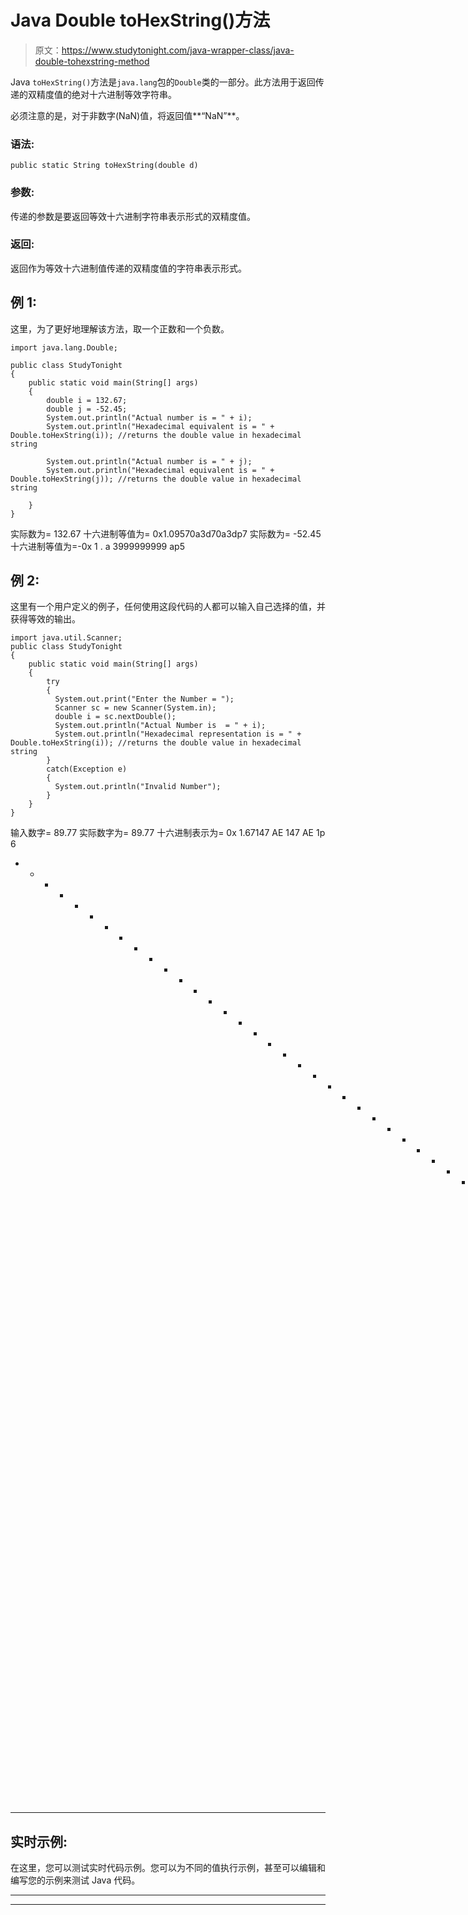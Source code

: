 # Java Double toHexString()方法

> 原文：<https://www.studytonight.com/java-wrapper-class/java-double-tohexstring-method>

Java `toHexString()`方法是`java.lang`包的`Double`类的一部分。此方法用于返回传递的双精度值的绝对十六进制等效字符串。

必须注意的是，对于非数字(NaN)值，将返回值**“NaN”**。

### 语法:

```
public static String toHexString(double d) 
```

### 参数:

传递的参数是要返回等效十六进制字符串表示形式的双精度值。

### 返回:

返回作为等效十六进制值传递的双精度值的字符串表示形式。

## 例 1:

这里，为了更好地理解该方法，取一个正数和一个负数。

```
import java.lang.Double;

public class StudyTonight
{  
    public static void main(String[] args) 
    {          
        double i = 132.67; 
        double j = -52.45;
        System.out.println("Actual number is = " + i);  
        System.out.println("Hexadecimal equivalent is = " + Double.toHexString(i)); //returns the double value in hexadecimal string

        System.out.println("Actual number is = " + j);  
        System.out.println("Hexadecimal equivalent is = " + Double.toHexString(j)); //returns the double value in hexadecimal string

    }  
}
```

实际数为= 132.67
十六进制等值为= 0x1.09570a3d70a3dp7
实际数为= -52.45
十六进制等值为=-0x 1 . a 3999999999 ap5

## 例 2:

这里有一个用户定义的例子，任何使用这段代码的人都可以输入自己选择的值，并获得等效的输出。

```
import java.util.Scanner;  
public class StudyTonight
{  
    public static void main(String[] args) 
    {          
        try
        {
          System.out.print("Enter the Number = ");  
          Scanner sc = new Scanner(System.in);  
          double i = sc.nextDouble();  
          System.out.println("Actual Number is  = " + i);  
          System.out.println("Hexadecimal representation is = " + Double.toHexString(i)); //returns the double value in hexadecimal string 
        }  
        catch(Exception e)
        {
          System.out.println("Invalid Number");
        }
    }
} 
```

输入数字= 89.77
实际数字为= 89.77
十六进制表示为= 0x 1.67147 AE 147 AE 1p 6
* * * * * * * * * * * * * * * * * * * * * * * * * * * * * * * * * T4】输入数字= -72.96
实际数字为= -72.96
十六进制表示为=-0x 1.23 D70 a3 d 70 a3 dp6
* * * * * * * * * * * * * * * * * * * * * * * * * * * * * * * * * * * * * * * * * * * * * * * * *

## 实时示例:

在这里，您可以测试实时代码示例。您可以为不同的值执行示例，甚至可以编辑和编写您的示例来测试 Java 代码。

* * *

* * *